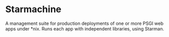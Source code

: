 # Starmachine

A management suite for production deployments of one or more PSGI web
apps under *nix.  Runs each app with independent libraries, using
Starman.

